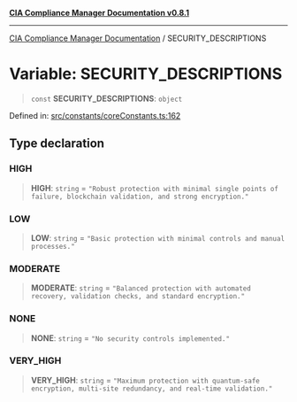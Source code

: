 [**CIA Compliance Manager Documentation v0.8.1**](../README.md)

***

[CIA Compliance Manager Documentation](../globals.md) / SECURITY\_DESCRIPTIONS

# Variable: SECURITY\_DESCRIPTIONS

> `const` **SECURITY\_DESCRIPTIONS**: `object`

Defined in: [src/constants/coreConstants.ts:162](https://github.com/Hack23/cia-compliance-manager/blob/4236f4375d9cfb0505c191818eeb5443ec527132/src/constants/coreConstants.ts#L162)

## Type declaration

### HIGH

> **HIGH**: `string` = `"Robust protection with minimal single points of failure, blockchain validation, and strong encryption."`

### LOW

> **LOW**: `string` = `"Basic protection with minimal controls and manual processes."`

### MODERATE

> **MODERATE**: `string` = `"Balanced protection with automated recovery, validation checks, and standard encryption."`

### NONE

> **NONE**: `string` = `"No security controls implemented."`

### VERY\_HIGH

> **VERY\_HIGH**: `string` = `"Maximum protection with quantum-safe encryption, multi-site redundancy, and real-time validation."`
